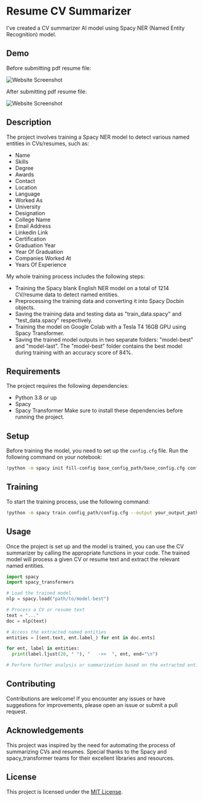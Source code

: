 # Resume CV Summarizer

I've created a CV summarizer AI model using Spacy NER (Named Entity Recognition) model.

## Demo
Before submitting pdf resume file:

![Website Screenshot](https://github.com/ishtiuk/Resume-CV-Summarizer/blob/master/images/ui_before.png?raw=true)

After submitting pdf resume file:

![Website Screenshot](https://github.com/ishtiuk/Resume-CV-Summarizer/blob/master/images/ui_after.png?raw=true)

## Description

The project involves training a Spacy NER model to detect various named entities in CVs/resumes, such as:

- Name
- Skills
- Degree
- Awards
- Contact
- Location
- Language
- Worked As
- University
- Designation
- College Name
- Email Address
- Linkedin Link
- Certification
- Graduation Year
- Year Of Graduation
- Companies Worked At
- Years Of Experience

My whole training process includes the following steps:

- Training the Spacy blank English NER model on a total of 1214 CV/resume data to detect named entities.
- Preprocessing the training data and converting it into Spacy Docbin objects.
- Saving the training data and testing data as "train_data.spacy" and "test_data.spacy" respectively.
- Training the model on Google Colab with a Tesla T4 16GB GPU using Spacy Transformer.
- Saving the trained model outputs in two separate folders: "model-best" and "model-last". The "model-best" folder contains the best model during training with an accuracy score of 84%.

## Requirements

The project requires the following dependencies:

- Python 3.8 or up
- Spacy
- Spacy Transformer
Make sure to install these dependencies before running the project.

## Setup

Before training the model, you need to set up the `config.cfg` file. Run the following command on your notebook:

```bash
!python -m spacy init fill-config base_config_path/base_config.cfg config_path/config.cfg
```

## Training

To start the training process, use the following command:

```bash
!python -m spacy train config_path/config.cfg --output your_output_path/output --paths.train /train_path/train_data.spacy --paths.dev /test_path/test_data.spacy --gpu-id 0
```

## Usage

Once the project is set up and the model is trained, you can use the CV summarizer by calling the appropriate functions in your code. The trained model will process a given CV or resume text and extract the relevant named entities.

```python
import spacy
import spacy_transformers

# Load the trained model
nlp = spacy.load("path/to/model-best")

# Process a CV or resume text
text = "..."
doc = nlp(text)

# Access the extracted named entities
entities = [(ent.text, ent.label_) for ent in doc.ents]

for ent, label in entities:
  print(label.ljust(20, " "), "   ->>  ", ent, end="\n")

# Perform further analysis or summarization based on the extracted entities
```

## Contributing

Contributions are welcome! If you encounter any issues or have suggestions for improvements, please open an issue or submit a pull request.

## Acknowledgements

This project was inspired by the need for automating the process of summarizing CVs and resumes. Special thanks to the Spacy and spacy_transformer teams for their excellent libraries and resources.

## License

This project is licensed under the [MIT License](https://github.com/ishtiuk/Resume-CV-Summarizer/blob/main/LICENSE).
